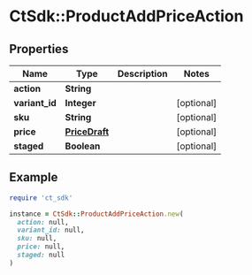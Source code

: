 # CtSdk::ProductAddPriceAction

## Properties

| Name | Type | Description | Notes |
| ---- | ---- | ----------- | ----- |
| **action** | **String** |  |  |
| **variant_id** | **Integer** |  | [optional] |
| **sku** | **String** |  | [optional] |
| **price** | [**PriceDraft**](PriceDraft.md) |  | [optional] |
| **staged** | **Boolean** |  | [optional] |

## Example

```ruby
require 'ct_sdk'

instance = CtSdk::ProductAddPriceAction.new(
  action: null,
  variant_id: null,
  sku: null,
  price: null,
  staged: null
)
```

